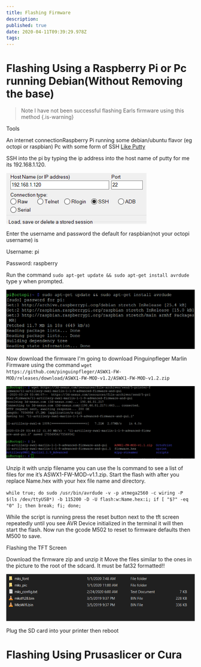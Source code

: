 ```yaml
---
title: Flashing Firmware
description: 
published: true
date: 2020-04-11T09:39:29.978Z
tags: 
---
```


# Flashing Using a Raspberry Pi or Pc running Debian(Without Removing the base)

>Note I have not been successful flashing Earls firmware using this method
{.is-warning}

Tools

An internet connectionRaspberry Pi running some debian/ubuntu flavor (eg octopi or raspbian) Pc with some form of SSH [Like Putty](https://www.chiark.greenend.org.uk/~sgtatham/putty/latest.html)

SSH into the pi by typing the ip address into the host name of putty for me its 192.168.1.120.

![pasted_image_0.png](/flashing-assets/pasted_image_0.png)

Enter the username and password the default for raspbian(not your octopi username) is

Username: pi

Password: raspberry

Run the command `sudo apt-get update && sudo apt-get install avrdude` type y when prompted.

![pasted_image_0_(1).png](/flashing-assets/pasted_image_0_(1).png)

Now download the firmware I'm going to download Pinguinpfleger Marlin Firmware using the command `wget https://github.com/pinguinpfleger/ASWX1-FW-MOD/releases/download/ASWX1-FW-MOD-v1.2/ASWX1-FW-MOD-v1.2.zip`

![pasted_image_0_(2).png](/flashing-assets/pasted_image_0_(2).png)

Unzip it with unzip filename you can use the ls command to see a list of files for me it’s ASWX1-FW-MOD-v1.1.zip.
Start the flash with after you replace Name.hex with your hex file name and directory.

`while true; do sudo /usr/bin/avrdude -v -p atmega2560 -c wiring -P $(ls /dev/ttyUSB*) -b 115200 -D -U flash:w:Name.hex:i; if [ "$?" -eq "0" ]; then break; fi; done;`

While the script is running press the reset button next to the tft screen repeatedly until you see AVR Device initialized in the terminal it will then start the flash.
Now run the gcode M502 to reset to firmware defaults then M500 to save.

Flashing the TFT Screen

Download the firmware zip and unzip it
Move the files similar to the ones in the picture to the root of the sdcard. It must be fat32 formatted!!

![pasted_image_0_(3).png](/flashing-assets/pasted_image_0_(3).png)

Plug the SD card into your printer then reboot

# Flashing Using Prusaslicer or Cura